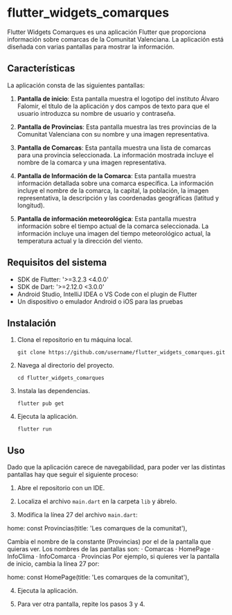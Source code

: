 # flutter_widgets_comarques

Flutter Widgets Comarques es una aplicación Flutter que proporciona información sobre comarcas de la Comunitat Valenciana. La aplicación está diseñada con varias pantallas para mostrar la información.

## Características

La aplicación consta de las siguientes pantallas:

1. **Pantalla de inicio**: Esta pantalla muestra el logotipo del instituto Álvaro Falomir, el título de la aplicación y dos campos de texto para que el usuario introduzca su nombre de usuario y contraseña.

2. **Pantalla de Provincias**: Esta pantalla muestra las tres provincias de la Comunitat Valenciana con su nombre y una imagen representativa.

3. **Pantalla de Comarcas**: Esta pantalla muestra una lista de comarcas para una provincia seleccionada. La información mostrada incluye el nombre de la comarca y una imagen representativa.

4. **Pantalla de Información de la Comarca**: Esta pantalla muestra información detallada sobre una comarca específica. La información incluye el nombre de la comarca, la capital, la población, la imagen representativa, la descripción y las coordenadas geográficas (latitud y longitud). 

5. **Pantalla de información meteorológica**: Esta pantalla muestra información sobre el tiempo actual de la comarca seleccionada. La información incluye una imagen del tiempo meteorológico actual, la temperatura actual y la dirección del viento.

## Requisitos del sistema

- SDK de Flutter: '>=3.2.3 <4.0.0'
- SDK de Dart: '>=2.12.0 <3.0.0'
- Android Studio, IntelliJ IDEA o VS Code con el plugin de Flutter
- Un dispositivo o emulador Android o iOS para las pruebas

## Instalación

1. Clona el repositorio en tu máquina local.
   ```
   git clone https://github.com/username/flutter_widgets_comarques.git
   ```
2. Navega al directorio del proyecto.
   ```
   cd flutter_widgets_comarques
   ```
3. Instala las dependencias.
   ```
   flutter pub get
   ```
4. Ejecuta la aplicación.
   ```
   flutter run
   ```

## Uso
Dado que la aplicación carece de navegabilidad, para poder ver las distintas pantallas hay que seguir el siguiente proceso:

1. Abre el repositorio con un IDE.

2. Localiza el archivo `main.dart` en la carpeta `lib` y ábrelo.

3. Modifica la línea 27 del archivo `main.dart`:

home: const Provincias(title: 'Les comarques de la comunitat'),

Cambia el nombre de la constante (Provincias) por el de la pantalla que quieras ver. 
Los nombres de las pantallas son:
· Comarcas
· HomePage
· InfoClima
· InfoComarca
· Provincias
Por ejemplo, si quieres ver la pantalla de inicio, cambia la línea 27 por:

home: const HomePage(title: 'Les comarques de la comunitat'),

4. Ejecuta la aplicación.

5. Para ver otra pantalla, repite los pasos 3 y 4.
